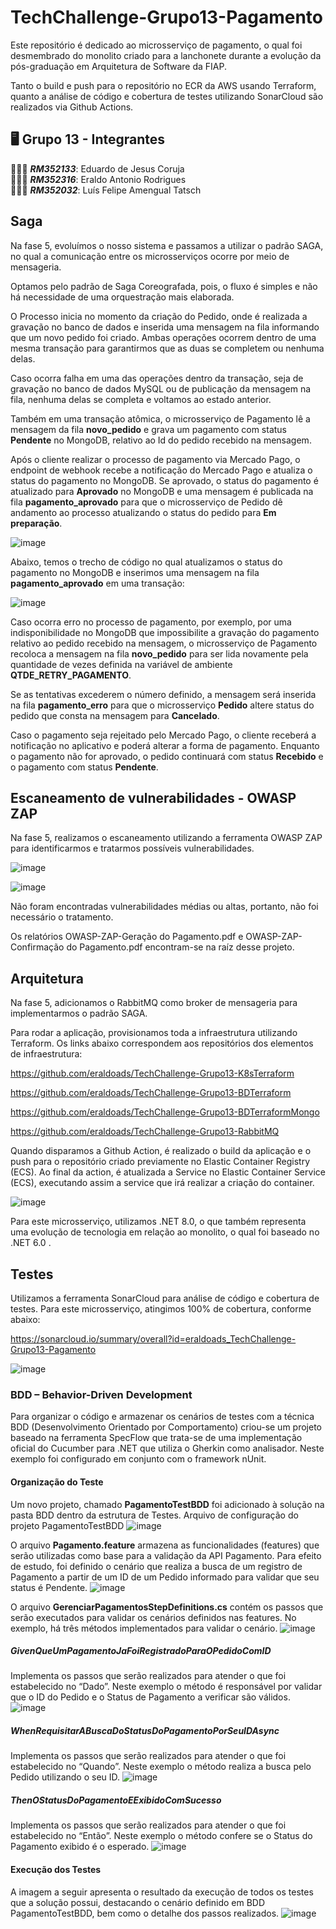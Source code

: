 # TechChallenge-Grupo13-Pagamento
Este repositório é dedicado ao microsserviço de pagamento, o qual foi desmembrado do monolito criado para a lanchonete durante a evolução da pós-graduação em Arquitetura de Software da FIAP.

Tanto o build e push para o repositório no ECR da AWS usando Terraform, quanto a análise de código e cobertura de testes utilizando SonarCloud são realizados via Github Actions.

## 🖥️ Grupo 13 - Integrantes
🧑🏻‍💻 *<b>RM352133</b>*: Eduardo de Jesus Coruja </br>
🧑🏻‍💻 *<b>RM352316</b>*: Eraldo Antonio Rodrigues </br>
🧑🏻‍💻 *<b>RM352032</b>*: Luís Felipe Amengual Tatsch </br>

## Saga
Na fase 5, evoluímos o nosso sistema e passamos a utilizar o padrão SAGA, no qual a comunicação entre os microsserviços ocorre por meio de mensageria.

Optamos pelo padrão de Saga Coreografada, pois, o fluxo é simples e não há necessidade de uma orquestração mais elaborada.

O Processo inicia no momento da criação do Pedido, onde é realizada a gravação no banco de dados e inserida uma mensagem na fila informando que um novo pedido foi criado. Ambas operações ocorrem dentro de uma mesma transação para garantirmos que as duas se completem ou nenhuma delas.

Caso ocorra falha em uma das operações dentro da transação, seja de gravação no banco de dados MySQL ou de publicação da mensagem na fila, nenhuma delas se completa e voltamos ao estado anterior.

Também em uma transação atômica, o microsserviço de Pagamento lê a mensagem da fila <b>novo_pedido</b> e grava um pagamento com status <b>Pendente</b> no MongoDB, relativo ao Id do pedido recebido na mensagem. 

Após o cliente realizar o processo de pagamento via Mercado Pago, o endpoint de webhook recebe a notificação do Mercado Pago e atualiza o status do pagamento no MongoDB. Se aprovado, o status do pagamento é atualizado para <b>Aprovado</b> no MongoDB e uma mensagem é publicada na fila <b>pagamento_aprovado</b> para que o microsserviço de Pedido dê andamento ao processo atualizando o status do pedido para <b>Em preparação</b>.

![image](https://github.com/user-attachments/assets/9140c0cc-5d83-4e0e-97f6-8c6f1d1c5462)


Abaixo, temos o trecho de código no qual atualizamos o status do pagamento no MongoDB e inserimos uma mensagem na fila <b>pagamento_aprovado</b> em uma transação:

![image](https://github.com/user-attachments/assets/4387b185-440f-419b-b87b-d66fb3ab3fac)

Caso ocorra erro no processo de pagamento, por exemplo, por uma indisponibilidade no MongoDB que impossibilite a gravação do pagamento relativo ao pedido recebido na mensagem, o microsserviço de Pagamento recoloca a mensagem na fila <b>novo_pedido</b> para ser lida novamente pela quantidade de vezes definida na variável de ambiente <b>QTDE_RETRY_PAGAMENTO</b>. 

Se as tentativas excederem o número definido, a mensagem será inserida na fila <b>pagamento_erro</b> para que o microsserviço <b>Pedido</b> altere status do pedido que consta na mensagem para <b>Cancelado</b>.

Caso o pagamento seja rejeitado pelo Mercado Pago, o cliente receberá a notificação no aplicativo e poderá alterar a forma de pagamento. Enquanto o pagamento não for aprovado, o pedido continuará com status <b>Recebido</b> e o pagamento com status <b>Pendente</b>.

## Escaneamento de vulnerabilidades - OWASP ZAP

Na fase 5, realizamos o escaneamento utilizando a ferramenta OWASP ZAP para identificarmos e tratarmos possíveis vulnerabilidades.

![image](https://github.com/user-attachments/assets/122340a0-8731-4cd9-b2b6-ed7d12681444)

![image](https://github.com/user-attachments/assets/16c4a058-d01c-43a1-be6e-2ecc42a82743)

Não foram encontradas vulnerabilidades médias ou altas, portanto, não foi necessário o tratamento.

Os relatórios OWASP-ZAP-Geração do Pagamento.pdf e OWASP-ZAP-Confirmação do Pagamento.pdf encontram-se na raíz desse projeto.

## Arquitetura
Na fase 5, adicionamos o RabbitMQ como broker de mensageria para implementarmos o padrão SAGA. 

Para rodar a aplicação, provisionamos toda a infraestrutura utilizando Terraform. Os links abaixo correspondem aos repositórios dos elementos de infraestrutura:

https://github.com/eraldoads/TechChallenge-Grupo13-K8sTerraform

https://github.com/eraldoads/TechChallenge-Grupo13-BDTerraform

https://github.com/eraldoads/TechChallenge-Grupo13-BDTerraformMongo

https://github.com/eraldoads/TechChallenge-Grupo13-RabbitMQ

Quando disparamos a Github Action, é realizado o build da aplicação e o push para o repositório criado previamente no Elastic Container Registry (ECS).
Ao final da action, é atualizada a Service no Elastic Container Service (ECS), executando assim a service que irá realizar a criação do container.

![image](https://github.com/user-attachments/assets/1925e3d6-4753-4611-99a6-647550d6497e)


Para este microsserviço, utilizamos .NET 8.0, o que também representa uma evolução de tecnologia em relação ao monolito, o qual foi baseado no .NET 6.0 .

## Testes

Utilizamos a ferramenta SonarCloud para análise de código e cobertura de testes. Para este microsserviço, atingimos 100% de cobertura, conforme abaixo:

https://sonarcloud.io/summary/overall?id=eraldoads_TechChallenge-Grupo13-Pagamento

![image](https://github.com/eraldoads/TechChallenge-Grupo13-Pagamento/assets/47857203/1029386d-0f98-4274-9d2a-c5f3c51b10f2)

### BDD – Behavior-Driven Development
Para organizar o código e armazenar os cenários de testes com a técnica BDD (Desenvolvimento Orientado por Comportamento) criou-se um projeto baseado na ferramenta SpecFlow que trata-se de uma implementação oficial do Cucumber para .NET que utiliza o Gherkin como analisador. Neste exemplo foi configurado em conjunto com o framework nUnit. 

#### Organização do Teste
Um novo projeto, chamado <b>PagamentoTestBDD</b> foi adicionado à solução na pasta BDD dentro da estrutura de Testes.
Arquivo de configuração do projeto PagamentoTestBDD
![image](https://github.com/eraldoads/TechChallenge-Grupo13-Pagamento/assets/149120484/fcdc5f29-5709-4769-98f7-b5cb326b3e61)
 
O arquivo <b>Pagamento.feature</b> armazena as funcionalidades (features) que serão utilizadas como base para a validação da API Pagamento. Para efeito de estudo, foi definido o cenário que realiza a busca de um registro de Pagamento a partir de um ID de um Pedido informado para validar que seu status é Pendente.
![image](https://github.com/eraldoads/TechChallenge-Grupo13-Pagamento/assets/149120484/b77b96bb-6cb9-4585-98ad-0e68cb6f5745)
 
O arquivo <b>GerenciarPagamentosStepDefinitions.cs</b> contém os passos que serão executados para validar os cenários definidos nas features. No exemplo, há três métodos implementados para validar o cenário.
![image](https://github.com/eraldoads/TechChallenge-Grupo13-Pagamento/assets/149120484/f694465b-0563-4ddd-a824-7d81d60e9fc2)
 
##### GivenQueUmPagamentoJaFoiRegistradoParaOPedidoComID
Implementa os passos que serão realizados para atender o que foi estabelecido no “Dado”.
Neste exemplo o método é responsável por validar que o ID do Pedido e o Status de Pagamento a verificar são válidos.
![image](https://github.com/eraldoads/TechChallenge-Grupo13-Pagamento/assets/149120484/8687a317-1257-476e-91e2-a41109272eb0)
 
##### WhenRequisitarABuscaDoStatusDoPagamentoPorSeuIDAsync
Implementa os passos que serão realizados para atender o que foi estabelecido no “Quando”.
Neste exemplo o método realiza a busca pelo Pedido utilizando o seu ID.
![image](https://github.com/eraldoads/TechChallenge-Grupo13-Pagamento/assets/149120484/168529f1-4404-49d0-9b85-65a34794c355)
 
##### ThenOStatusDoPagamentoEExibidoComSucesso
Implementa os passos que serão realizados para atender o que foi estabelecido no “Então”.
Neste exemplo o método confere se o Status do Pagamento exibido é o esperado.
![image](https://github.com/eraldoads/TechChallenge-Grupo13-Pagamento/assets/149120484/3e411563-cd57-4765-a80e-9e1d35030c2c)
 
#### Execução dos Testes
A imagem a seguir apresenta o resultado da execução de todos os testes que a solução possui, destacando o cenário definido em BDD PagamentoTestBDD, bem como o detalhe dos passos realizados.
![image](https://github.com/eraldoads/TechChallenge-Grupo13-Pagamento/assets/149120484/9cd4bd09-9865-44a5-bff6-b2ade3b4210d)
 
